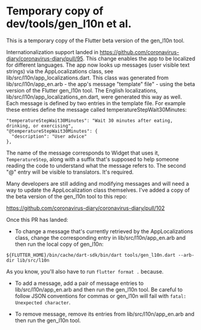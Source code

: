 # Temporary copy of dev/tools/gen_l10n et al.

This is a temporary copy of the Flutter beta version of the gen_l10n tool.

Internationalization support landed in https://github.com/coronavirus-diary/coronavirus-diary/pull/95. This change enables the app to be localized for different languages.  The app now looks up messages (user visible text strings) via the AppLocalizations class, see lib/src/l10n/app_localizations.dart. This class was generated from lib/src/l10n/app_en.arb - the app's message "template" file" - using the beta version of the Flutter gen_l10n tool. The English localizations, lib/src/l10n/app_localizations_en.dart, were generated this way as well. Each message is defined by two entries in the template file. For example these entries define the message called temperatureStepWait30Minutes:

```
"temperatureStepWait30Minutes": "Wait 30 minutes after eating, drinking, or exercising",
"@temperatureStepWait30Minutes": {
  "description": "User advice"
},
```

The name of the message corresponds to Widget that uses it, `TemperatureStep`, along with a suffix that's supposed to help someone reading the code to understand what the message refers to. The second "@" entry will be visible to translators. It's required.

Many developers are still adding and modifying messages and will need a way to update the AppLocalization class themselves. I've added a copy of the beta version of the gen_l10n tool to this repo:

https://github.com/coronavirus-diary/coronavirus-diary/pull/102

Once this PR has landed:

- To change a message that's currently retrieved by the AppLocalizations class, change the corresponding entry in lib/src/l10n/app_en.arb and then run the local copy of gen_l10n:

```
${FLUTTER_HOME}/bin/cache/dart-sdk/bin/dart tools/gen_l10n.dart --arb-dir lib/src/l10n
```

As you know, you'll also have to run `flutter format .` because.


- To add a message, add a pair of message entries to lib/src/l10n/app_en.arb and then run the gen_l10n tool. Be careful to follow JSON conventions for commas or gen_l10n will fail with `fatal: Unexpected character`.

- To remove message, remove its entries from lib/src/l10n/app_en.arb and then run the gen_l10n tool.
